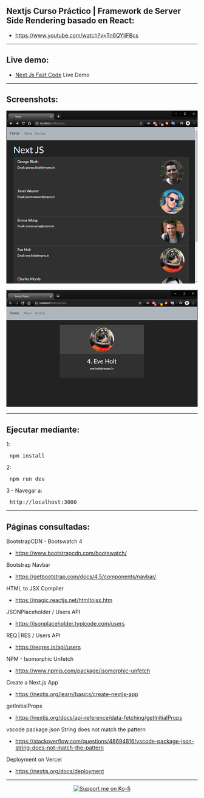 ## Nextjs Curso Práctico | Framework de Server Side Rendering basado en React:

- https://www.youtube.com/watch?v=Tn6QYliFBcs

---

## Live demo:

- <a href="https://nextjsfaztcode.jonatandb.now.sh/" target="_blank">Next Js Fazt Code</a> Live Demo

---

## Screenshots:

<p align="center">
    <a href="https://nextjsfaztcode.jonatandb.now.sh/" target="_blank">
        <img src="Screenshot_Home.png" alt="Next JS - Jonatandb"/>
    </a>
</p>

<p align="center">
    <a href="https://nextjsfaztcode.jonatandb.now.sh/" target="_blank">
        <img src="Screenshot_UserProfile.png" alt="Next JS - Jonatandb"/>
    </a>
</p>

---

## Ejecutar mediante:

1:

<pre>
 npm install
</pre>

2:

<pre>
 npm run dev
</pre>

3 - Navegar a:

<pre>
 http://localhost:3000
</pre>

---

## Páginas consultadas:

BootstrapCDN - Bootswatch 4

- https://www.bootstrapcdn.com/bootswatch/

Bootstrap Navbar

- https://getbootstrap.com/docs/4.5/components/navbar/

HTML to JSX Compiler

- https://magic.reactjs.net/htmltojsx.htm

JSONPlaceholder / Users API

- https://jsonplaceholder.typicode.com/users

REQ | RES / Users API

- https://reqres.in/api/users

NPM - Isomorphic Unfetch

- https://www.npmjs.com/package/isomorphic-unfetch

Create a Next.js App

- https://nextjs.org/learn/basics/create-nextjs-app

getInitialProps

- https://nextjs.org/docs/api-reference/data-fetching/getInitialProps

vscode package.json String does not match the pattern

- https://stackoverflow.com/questions/48694816/vscode-package-json-string-does-not-match-the-pattern

Deployment on Vercel

- https://nextjs.org/docs/deployment

---

<p align="center">
    <a href="https://ko-fi.com/L3L31N4GV" target="_blank">
            <img src="https://www.ko-fi.com/img/githubbutton_sm.svg" alt="Support me on Ko-fi"/>
    </a>
</p>
